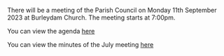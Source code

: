 <!--
.. title: Parish Council Meeting Monday 11th September 2023.
.. slug: 2023-09-02-meeting
.. date: 2023-09-02 02:49:30 UTC
.. tags: parishcouncil
.. category:
.. link:
.. description:
.. type: text
-->

There will be a meeting of the Parish Council on Monday 11th September 2023 at Burleydam Church. The meeting starts at 7:00pm.

You can view the agenda [here](https://drive.google.com/file/d/1mFfdHxBIl-3_hspBG7kxj-sN9jE_XX54/view?usp=sharing)

You can view the minutes of the July meeting [here](https://drive.google.com/file/d/1OD_ePAScUJlq7KZOPvUpNrgcnfdM7Uxu/view?usp=drive_link)
